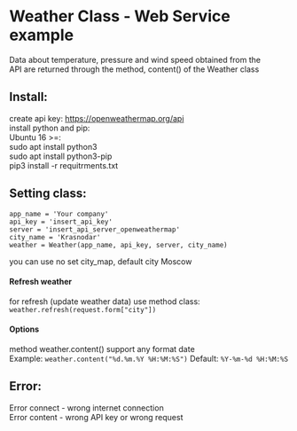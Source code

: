 # Weather Class - Web Service example
Data about temperature, pressure and wind speed obtained from the \
API are returned through the method, content() of the Weather class
## Install:
create api key: https://openweathermap.org/api \
install python and pip: \
Ubuntu 16 >=: \
sudo apt install python3 \
sudo apt install python3-pip \
pip3 install -r requitrments.txt
## Setting class:
```
app_name = 'Your company'
api_key = 'insert_api_key'
server = 'insert_api_server_openweathermap'
city_name = 'Krasnodar'
weather = Weather(app_name, api_key, server, city_name)
```
you can use no set city_map, default city Moscow
#### Refresh weather
for refresh (update weather data) use method class: 
```weather.refresh(request.form["city"])```
#### Options
method weather.content() support any format date \
Example: 
```weather.content("%d.%m.%Y %H:%M:%S")```
Default:
```%Y-%m-%d %H:%M:%S```
## Error:
Error connect - wrong internet connection \
Error content - wrong API key or wrong request

